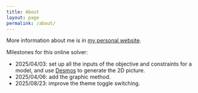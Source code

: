 ```yaml
---
title: About
layout: page
permalink: /about/
---
```



More information about me is in [my personal website](https://robinchen121.github.io).

Milestones for this online solver:

- 2025/04/03: set up all the inputs of the objective and constraints for a model, and
  use [Desmos](https://www.desmos.com/) to generate the 2D picture.
- 2025/04/06: add the graphic method.
- 2025/08/23: improve the theme toggle switching.


